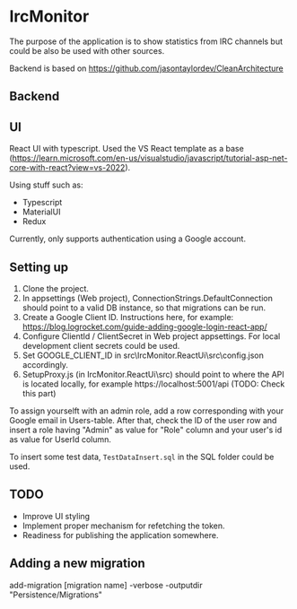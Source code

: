 # IrcMonitor

The purpose of the application is to show statistics from IRC channels but could be also be used with other sources. 

Backend is based on https://github.com/jasontaylordev/CleanArchitecture

## Backend

## UI

React UI with typescript. Used the VS React template as a base (https://learn.microsoft.com/en-us/visualstudio/javascript/tutorial-asp-net-core-with-react?view=vs-2022).

Using stuff such as:

- Typescript
- MaterialUI
- Redux

Currently, only supports authentication using a Google account. 

## Setting up

1. Clone the project. 
2. In appsettings (Web project), ConnectionStrings.DefaultConnection should point to a valid DB instance, so that migrations can be run.
3. Create a Google Client ID. Instructions here, for example: https://blog.logrocket.com/guide-adding-google-login-react-app/
4. Configure ClientId / ClientSecret in Web project appsettings. For local development client secrets could be used.
5. Set GOOGLE_CLIENT_ID in src\IrcMonitor.ReactUi\src\config.json accordingly.
6. SetupProxy.js (in IrcMonitor.ReactUi\src) should point to where the API is located locally, for example https://localhost:5001/api (TODO: Check this part)

To assign yourselft with an admin role, add a row corresponding with your Google email in Users-table. After that, check the ID of the user row and insert a role having "Admin" as value for "Role" column and your user's id as value for UserId column.

To insert some test data, ``TestDataInsert.sql`` in the SQL folder could be used.

## TODO
- Improve UI styling
- Implement proper mechanism for refetching the token.
- Readiness for publishing the application somewhere.

## Adding a new migration

add-migration [migration name] -verbose -outputdir "Persistence/Migrations"
